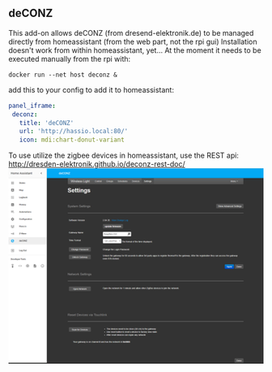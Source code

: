 deCONZ
---------
This add-on allows deCONZ (from dresend-elektronik.de) to be managed directly from homeassistant (from the web part, not the rpi gui)
Installation doesn't work from within homeassistant, yet...
At the moment it needs to be executed manually from the rpi with:
```
docker run --net host deconz &
```
add this to your config to add it to homeassistant:
 ```yaml
panel_iframe:
  deconz:
    title: 'deCONZ'
    url: 'http://hassio.local:80/'
    icon: mdi:chart-donut-variant
 ```
To use utilize the zigbee devices in homeassistant, use the REST api: http://dresden-elektronik.github.io/deconz-rest-doc/ 
![homeassistant deCONZ gui](./image.png)
